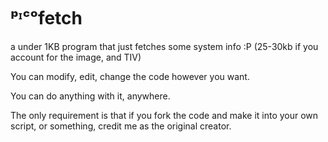 # ᵖᶦᶜᵒfetch 
a under 1KB program that just fetches some system info :P
(25-30kb if you account for the image, and TIV)

You can modify, edit, change the code however you want.

You can do anything with it, anywhere.

The only requirement is that if you fork the code and make it into your own script, or something, credit me as the original creator.
